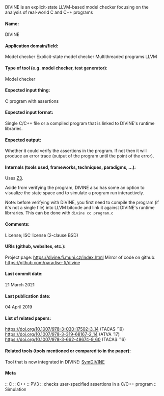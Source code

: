 DIVINE is an explicit-state LLVM-based model checker focusing on the analysis of real-world C and C++ programs

#### Name:
DIVINE

#### Application domain/field:
Model checker
Explicit-state model checker
Multithreaded programs
LLVM

#### Type of tool (e.g. model checker, test generator):
Model checker

#### Expected input thing:
C program with assertions

#### Expected input format:
Single C/C++ file or a compiled program that is linked to DIVINE's runtime libraries.

#### Expected output:
Whether it could verify the assertions in the program. If not then it will produce an error trace (output of the program until the point of the error).

#### Internals (tools used, frameworks, techniques, paradigms, ...):
Uses [Z3](Solvers/SMT/Z3.md).

Aside from verifying the program, DIVINE also has some an option to visualize the state space and to simulate a program run interactively.

Note: before verifying with DIVINE, you first need to compile the program (if it's not a single file) into LLVM bitcode and link it against DIVINE's runtime librraries. This can be done with `divine cc program.c`

#### Comments:
License; ISC license (2-clause BSD)
#### URIs (github, websites, etc.):
Project page: https://divine.fi.muni.cz/index.html
Mirror of code on github: https://github.com/paradise-fi/divine

#### Last commit date:
21 March 2021

#### Last publication date:
04 April 2019

#### List of related papers:
https://doi.org/10.1007/978-3-030-17502-3_14 (TACAS '19)
https://doi.org/10.1007/978-3-319-68167-2_14 (ATVA '17)
https://doi.org/10.1007/978-3-662-49674-9_60 (TACAS  '16)

#### Related tools (tools mentioned or compared to in the paper):
Tool that is now integrated in DIVINE: [SymDIVINE](Checkers/SymDIVINE.md)

#### Meta
:: C
:: C++
:: PV3 :: checks user-specified assertions in a C/C++ program
:: Simulation